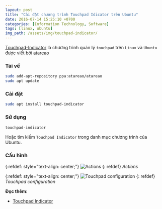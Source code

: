 ```yaml
---
layout: post
title: "Cài đặt chương trình Touchpad Idicator trên Ubuntu"
date: 2016-07-14 15:25:10 +0700
categories: [Information Technology, Software]
tags: [linux, ubuntu]
img_path: /assets/img/touchpad-indicator/
---
```


[Touchpad-Indicator](https://github.com/atareao/Touchpad-Indicator) là chương trình quản lý `touchpad` trên `Linux` và `Ubuntu` được viết bởi [atareao](https://www.atareao.es/)

### Tải về
```bash
sudo add-apt-repository ppa:atareao/atareao
sudo apt update
```
### Cài đặt
```bash
sudo apt install touchpad-indicator
```

### Sử dụng
```bash
touchpad-indicator
```
Hoặc tìm kiếm `Touchpad Indicator` trong danh mục chương trình của Ubuntu.

### Cấu hình 
{:refdef: style="text-align: center;"}
![Actions](actions.png)
{: refdef}
_Actions_

{:refdef: style="text-align: center;"}
![Touchpad configuration](configuration.png)
{: refdef}
_Touchpad configuration_

**Đọc thêm**:
- [Touchpad Indicator](https://www.google.com/search?q=Touchpad+Indicator&sca_esv=556524961&rlz=1C1PNBB_viVN954VN954&sxsrf=AB5stBh8k6xrDECfJ-o1i1M45L3ZUEFS9A%3A1691933155986&ved=0ahUKEwjG6PuV3tmAAxVYdvUHHRxjCnoQ4dUDCA8&uact=5&gs_lp=Egxnd3Mtd2l6LXNlcnAiElRvdWNocGFkIEluZGljYXRvcjIIEAAYgAQYywEyCBAAGIAEGMsBMggQABiABBjLATIEEAAYHjIEEAAYHjIEEAAYHjIEEAAYHjIEEAAYHjIEEAAYHjIGEAAYHhgPSP8TUKsHWLgOcAF4AZABAJgBfqAB9AGqAQMwLjK4AQPIAQD4AQHCAgoQABhHGNYEGLADwgIIEAAYBxgeGBPCAgoQABgHGB4YDxgT4gMEGAAgQYgGAZAGBQ&sclient=gws-wiz-serp)
